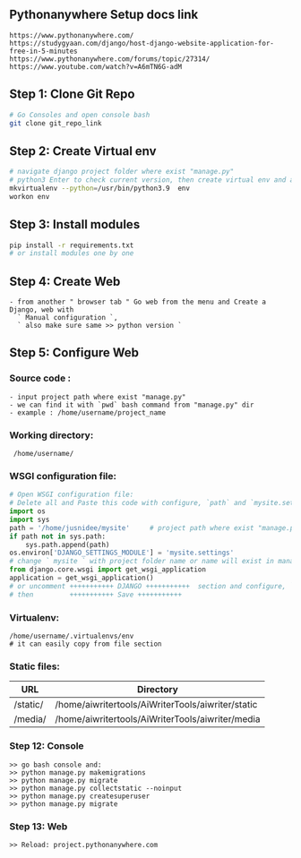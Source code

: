 ## Pythonanywhere Setup docs link
```
https://www.pythonanywhere.com/
https://studygyaan.com/django/host-django-website-application-for-free-in-5-minutes
https://www.pythonanywhere.com/forums/topic/27314/
https://www.youtube.com/watch?v=A6mTN6G-adM
```
## Step 1: Clone Git Repo
```bash
# Go Consoles and open console bash
git clone git_repo_link
```
## Step 2: Create Virtual env
```bash
# navigate django project folder where exist "manage.py"
# python3 Enter to check current version, then create virtual env and activate with workon
mkvirtualenv --python=/usr/bin/python3.9  env
workon env
```
## Step 3: Install modules
```bash
pip install -r requirements.txt
# or install modules one by one
```
## Step 4: Create Web
```
- from another " browser tab " Go web from the menu and Create a Django, web with
  ` Manual configuration `,
  ` also make sure same >> python version `
```
## Step 5: Configure Web
### Source code : 
```
- input project path where exist "manage.py"
- we can find it with `pwd` bash command from "manage.py" dir
- example : /home/username/project_name
```
### Working directory:
```
 /home/username/
```
### WSGI configuration file:
```py
# Open WSGI configuration file:
# Delete all and Paste this code with configure, `path` and `mysite.settings`
import os
import sys
path = '/home/jusnidee/mysite'     # project path where exist "manage.py"
if path not in sys.path:
    sys.path.append(path)
os.environ['DJANGO_SETTINGS_MODULE'] = 'mysite.settings'
# change ` mysite ` with project folder name or name will exist in manage.py file's code
from django.core.wsgi import get_wsgi_application
application = get_wsgi_application()
# or uncomment +++++++++++ DJANGO +++++++++++  section and configure, `path` and `mysite.settings`
# then         +++++++++++ Save +++++++++++ 
```
### Virtualenv:
```
/home/username/.virtualenvs/env
# it can easily copy from file section
```
### Static files:

| URL        |   Directory                                           |
| ---------- | ----------------------------------------------------- |
| /static/	 | /home/aiwritertools/AiWriterTools/aiwriter/static	   |
| /media/	   | /home/aiwritertools/AiWriterTools/aiwriter/media	     |

### Step 12: Console
```
>> go bash console and:
>> python manage.py makemigrations
>> python manage.py migrate
>> python manage.py collectstatic --noinput
>> python manage.py createsuperuser
>> python manage.py migrate
```
### Step 13: Web
```
>> Reload: project.pythonanywhere.com

```
